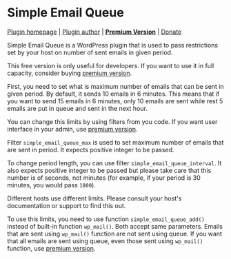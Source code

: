 Simple Email Queue
===================

[Plugin homepage](http://blog.milandinic.com/wordpress/plugins/simple-email-queue/) | [Plugin author](http://blog.milandinic.com/) | **[Premium Version](https://shop.milandinic.com/downloads/simple-email-queue-plus)** | [Donate](http://blog.milandinic.com/donate/)

Simple Email Queue is a WordPress plugin that is used to pass restrictions set by your host on number of sent emails in given period.

This free version is only useful for developers. If you want to use it in full capacity, consider buying [premium version](https://shop.milandinic.com/downloads/simple-email-queue-plus).

First, you need to set what is maximum number of emails that can be sent in given period. By default, it sends 10 emails in 6 minutes. This means that if you want to send 15 emails in 6 minutes, only 10 emails are sent while rest 5 emails are put in queue and sent in the next hour.

You can change this limits by using filters from you code. If you want user interface in your admin, use [premium version](https://shop.milandinic.com/downloads/simple-email-queue-plus).

Filter `simple_email_queue_max` is used to set maximum number of emails that are sent in period. It expects positive integer to be passed.

To change period length, you can use filter `simple_email_queue_interval`. It also expects positive integer to be passed but please take care that this number is of seconds, not minutes (for example, if your period is 30 minutes, you would pass `1800`).

Different hosts use different limits. Please consult your host's documentation or support to find this out.

To use this limits, you need to use function `simple_email_queue_add()` instead of built-in function `wp_mail()`. Both accept same parameters. Emails that are sent using `wp_mail()` function are not sent using queue. If you want that all emails are sent using queue, even those sent using `wp_mail()` function, use [premium version](https://shop.milandinic.com/downloads/simple-email-queue-plus).
